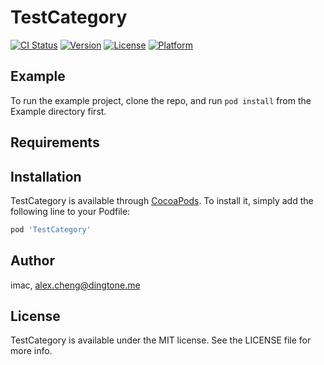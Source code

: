 # TestCategory

[![CI Status](https://img.shields.io/travis/imac/TestCategory.svg?style=flat)](https://travis-ci.org/imac/TestCategory)
[![Version](https://img.shields.io/cocoapods/v/TestCategory.svg?style=flat)](https://cocoapods.org/pods/TestCategory)
[![License](https://img.shields.io/cocoapods/l/TestCategory.svg?style=flat)](https://cocoapods.org/pods/TestCategory)
[![Platform](https://img.shields.io/cocoapods/p/TestCategory.svg?style=flat)](https://cocoapods.org/pods/TestCategory)

## Example

To run the example project, clone the repo, and run `pod install` from the Example directory first.

## Requirements

## Installation

TestCategory is available through [CocoaPods](https://cocoapods.org). To install
it, simply add the following line to your Podfile:

```ruby
pod 'TestCategory'
```

## Author

imac, alex.cheng@dingtone.me

## License

TestCategory is available under the MIT license. See the LICENSE file for more info.

